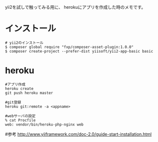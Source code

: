 
yii2を試しで触ってみる用に、
herokuにアプリを作成した時のメモです。


# インストール

```
# yii2のインストール
$ composer global require "fxp/composer-asset-plugin:1.0.0"
$ composer create-project --prefer-dist yiisoft/yii2-app-basic basic
```


# heroku

```
#アプリ作成
heroku create
git push heroku master

#git登録
heroku git:remote -a <appname>

#webサーバの設定
% cat Procfile
web: vendor/bin/heroku-php-nginx web
```


#参考
http://www.yiiframework.com/doc-2.0/guide-start-installation.html
